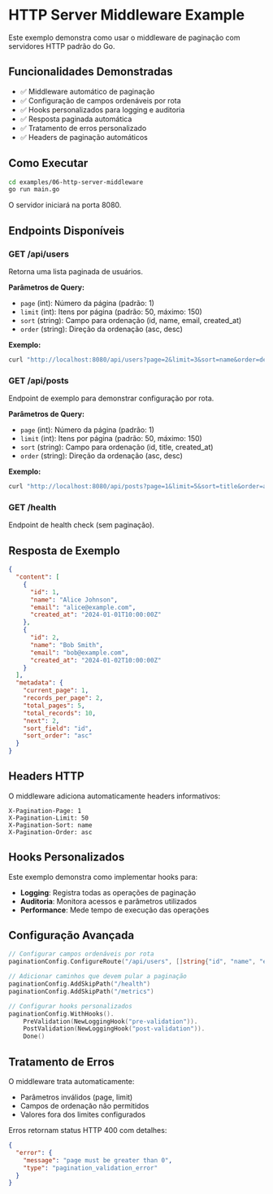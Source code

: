 # HTTP Server Middleware Example

Este exemplo demonstra como usar o middleware de paginação com servidores HTTP padrão do Go.

## Funcionalidades Demonstradas

- ✅ Middleware automático de paginação
- ✅ Configuração de campos ordenáveis por rota
- ✅ Hooks personalizados para logging e auditoria
- ✅ Resposta paginada automática
- ✅ Tratamento de erros personalizado
- ✅ Headers de paginação automáticos

## Como Executar

```bash
cd examples/06-http-server-middleware
go run main.go
```

O servidor iniciará na porta 8080.

## Endpoints Disponíveis

### GET /api/users
Retorna uma lista paginada de usuários.

**Parâmetros de Query:**
- `page` (int): Número da página (padrão: 1)
- `limit` (int): Itens por página (padrão: 50, máximo: 150)
- `sort` (string): Campo para ordenação (id, name, email, created_at)
- `order` (string): Direção da ordenação (asc, desc)

**Exemplo:**
```bash
curl "http://localhost:8080/api/users?page=2&limit=3&sort=name&order=desc"
```

### GET /api/posts
Endpoint de exemplo para demonstrar configuração por rota.

**Parâmetros de Query:**
- `page` (int): Número da página (padrão: 1)
- `limit` (int): Itens por página (padrão: 50, máximo: 150)
- `sort` (string): Campo para ordenação (id, title, created_at)
- `order` (string): Direção da ordenação (asc, desc)

**Exemplo:**
```bash
curl "http://localhost:8080/api/posts?page=1&limit=5&sort=title&order=asc"
```

### GET /health
Endpoint de health check (sem paginação).

## Resposta de Exemplo

```json
{
  "content": [
    {
      "id": 1,
      "name": "Alice Johnson",
      "email": "alice@example.com",
      "created_at": "2024-01-01T10:00:00Z"
    },
    {
      "id": 2,
      "name": "Bob Smith",
      "email": "bob@example.com",
      "created_at": "2024-01-02T10:00:00Z"
    }
  ],
  "metadata": {
    "current_page": 1,
    "records_per_page": 2,
    "total_pages": 5,
    "total_records": 10,
    "next": 2,
    "sort_field": "id",
    "sort_order": "asc"
  }
}
```

## Headers HTTP

O middleware adiciona automaticamente headers informativos:

```
X-Pagination-Page: 1
X-Pagination-Limit: 50
X-Pagination-Sort: name
X-Pagination-Order: asc
```

## Hooks Personalizados

Este exemplo demonstra como implementar hooks para:

- **Logging**: Registra todas as operações de paginação
- **Auditoria**: Monitora acessos e parâmetros utilizados
- **Performance**: Mede tempo de execução das operações

## Configuração Avançada

```go
// Configurar campos ordenáveis por rota
paginationConfig.ConfigureRoute("/api/users", []string{"id", "name", "email", "created_at"})

// Adicionar caminhos que devem pular a paginação
paginationConfig.AddSkipPath("/health")
paginationConfig.AddSkipPath("/metrics")

// Configurar hooks personalizados
paginationConfig.WithHooks().
    PreValidation(NewLoggingHook("pre-validation")).
    PostValidation(NewLoggingHook("post-validation")).
    Done()
```

## Tratamento de Erros

O middleware trata automaticamente:

- Parâmetros inválidos (page, limit)
- Campos de ordenação não permitidos
- Valores fora dos limites configurados

Erros retornam status HTTP 400 com detalhes:

```json
{
  "error": {
    "message": "page must be greater than 0",
    "type": "pagination_validation_error"
  }
}
```
